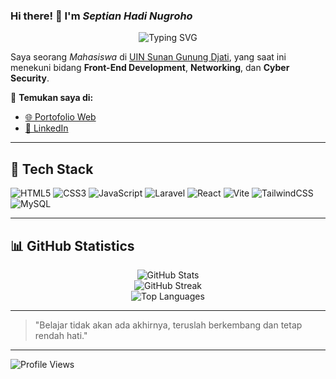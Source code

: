 ### Hi there! 👋 I'm *Septian Hadi Nugroho*

<p align="center">
  <img src="https://readme-typing-svg.herokuapp.com?font=Fira+Code&pause=1000&color=00C7C7&width=435&lines=Front-End+Developer;Networking+Enthusiast;Cyber+Security+Learner" alt="Typing SVG" />
</p>

Saya seorang *Mahasiswa* di [UIN Sunan Gunung Djati](https://uinsgd.ac.id/), yang saat ini menekuni bidang **Front-End Development**, **Networking**, dan **Cyber Security**.

🔗 **Temukan saya di:**
- [🌐 Portofolio Web](https://www.septianhadinugroho.com/)
- [💼 LinkedIn](https://www.linkedin.com/in/septian-hadi-nugroho/)

---

## 🚀 Tech Stack

![HTML5](https://img.shields.io/badge/HTML5-%23E34F26.svg?style=for-the-badge&logo=html5&logoColor=white)
![CSS3](https://img.shields.io/badge/CSS3-%231572B6.svg?style=for-the-badge&logo=css3&logoColor=white)
![JavaScript](https://img.shields.io/badge/JavaScript-%23F7DF1E.svg?style=for-the-badge&logo=javascript&logoColor=black)
![Laravel](https://img.shields.io/badge/Laravel-%23FF2D20.svg?style=for-the-badge&logo=laravel&logoColor=white)
![React](https://img.shields.io/badge/React-%2361DAFB.svg?style=for-the-badge&logo=react&logoColor=black)
![Vite](https://img.shields.io/badge/Vite-%23646CFF.svg?style=for-the-badge&logo=vite&logoColor=white)
![TailwindCSS](https://img.shields.io/badge/TailwindCSS-%2338B2AC.svg?style=for-the-badge&logo=tailwind-css&logoColor=white)
![MySQL](https://img.shields.io/badge/MySQL-%2300f.svg?style=for-the-badge&logo=mysql&logoColor=white)

---

## 📊 GitHub Statistics

<p align="center">
  <img src="https://github-readme-stats.vercel.app/api?username=septianhadinugroho&show_icons=true&theme=algolia&hide_border=true" alt="GitHub Stats" />
  <br>
  <img src="https://github-readme-streak-stats.herokuapp.com/?username=septianhadinugroho&theme=algolia&hide_border=true" alt="GitHub Streak" />
  <br>
  <img src="https://github-readme-stats.vercel.app/api/top-langs/?username=septianhadinugroho&layout=compact&theme=algolia&hide_border=true" alt="Top Languages" />
</p>

---

> "Belajar tidak akan ada akhirnya, teruslah berkembang dan tetap rendah hati."

---

![Profile Views](https://komarev.com/ghpvc/?username=penuliscode&label=Profile%20Views&color=blue&style=flat)

